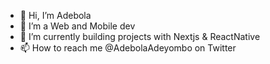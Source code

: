 - 👋 Hi, I’m Adebola
- 👀 I’m a Web and Mobile dev
- 🌱 I’m currently building projects with Nextjs & ReactNative
- 📫 How to reach me @AdebolaAdeyombo on Twitter

<!---
adeyombo/adeyombo is a ✨ special ✨ repository because its `README.md` (this file) appears on your GitHub profile.
You can click the Preview link to take a look at your changes.
--->

